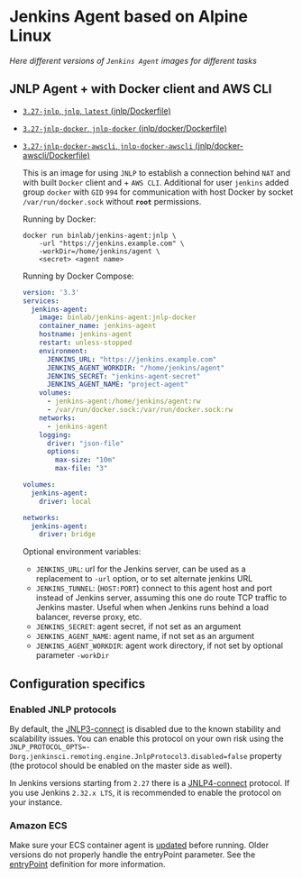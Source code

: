 # Jenkins Agent based on Alpine Linux

_Here different versions of `Jenkins Agent` images for different tasks_

##  JNLP Agent + with Docker client and AWS CLI

* [`3.27-jnlp`, `jnlp`, `latest` \(jnlp/Dockerfile\)](https://github.com/binlab/docker-jenkins-agent/blob/master/jnlp/Dockerfile)

* [`3.27-jnlp-docker`, `jnlp-docker` \(jnlp/docker/Dockerfile\)](https://github.com/binlab/docker-jenkins-agent/blob/master/jnlp/docker/Dockerfile)

* [`3.27-jnlp-docker-awscli`, `jnlp-docker-awscli` \(jnlp/docker-awscli/Dockerfile\)](https://github.com/binlab/docker-jenkins-agent/blob/master/jnlp/docker-awscli/Dockerfile)

    This is an image for using `JNLP` to establish a connection behind `NAT` and with built `Docker` client and + `AWS CLI`. Additional for user `jenkins` added group `docker` with `GID` `994` for communication with host Docker by socket `/var/run/docker.sock` without __`root`__ permissions.

    Running by Docker:
    
    ```shell
    docker run binlab/jenkins-agent:jnlp \
        -url "https://jenkins.example.com" \
        -workDir=/home/jenkins/agent \
        <secret> <agent name>
    ```

    Running by Docker Compose:

    ```yaml
    version: '3.3'
    services:
      jenkins-agent:
        image: binlab/jenkins-agent:jnlp-docker
        container_name: jenkins-agent
        hostname: jenkins-agent
        restart: unless-stopped
        environment:
          JENKINS_URL: "https://jenkins.example.com"
          JENKINS_AGENT_WORKDIR: "/home/jenkins/agent"
          JENKINS_SECRET: "jenkins-agent-secret" 
          JENKINS_AGENT_NAME: "project-agent" 
        volumes:
          - jenkins-agent:/home/jenkins/agent:rw
          - /var/run/docker.sock:/var/run/docker.sock:rw
        networks:
          - jenkins-agent
        logging:
          driver: "json-file"
          options:
            max-size: "10m"
            max-file: "3"

    volumes:
      jenkins-agent:
        driver: local

    networks:
      jenkins-agent:
        driver: bridge
    ```

    Optional environment variables:

    * `JENKINS_URL`: url for the Jenkins server, can be used as a replacement to `-url` option, or to set alternate jenkins URL
    * `JENKINS_TUNNEL`: (`HOST:PORT`) connect to this agent host and port instead of Jenkins server, assuming this one do route TCP traffic to Jenkins master. Useful when when Jenkins runs behind a load balancer, reverse proxy, etc.
    * `JENKINS_SECRET`: agent secret, if not set as an argument
    * `JENKINS_AGENT_NAME`: agent name, if not set as an argument
    * `JENKINS_AGENT_WORKDIR`: agent work directory, if not set by optional parameter `-workDir`

## Configuration specifics

### Enabled JNLP protocols

By default, the [JNLP3-connect](https://github.com/jenkinsci/remoting/blob/master/docs/protocols.md#jnlp3-connect) is disabled due to the known stability and scalability issues.
You can enable this protocol on your own risk using the 
`JNLP_PROTOCOL_OPTS=-Dorg.jenkinsci.remoting.engine.JnlpProtocol3.disabled=false` property (the protocol should be enabled on the master side as well).

In Jenkins versions starting from `2.27` there is a [JNLP4-connect](https://github.com/jenkinsci/remoting/blob/master/docs/protocols.md#jnlp4-connect) protocol. 
If you use Jenkins `2.32.x LTS`, it is recommended to enable the protocol on your instance.

### Amazon ECS

Make sure your ECS container agent is [updated](http://docs.aws.amazon.com/AmazonECS/latest/developerguide/ecs-agent-update.html) before running. Older versions do not properly handle the entryPoint parameter. See the [entryPoint](http://docs.aws.amazon.com/AmazonECS/latest/developerguide/task_definition_parameters.html#container_definitions) definition for more information.
